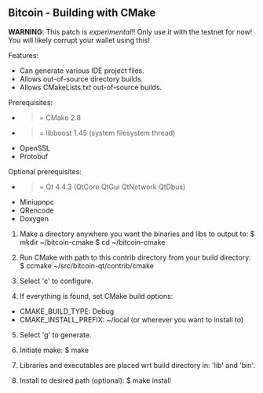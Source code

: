 Bitcoin - Building with CMake
-----------------------------

**WARNING**: This patch is _experimental_!!  Only use it with the testnet for now! You will likely corrupt your wallet using this!

Features:
  - Can generate various IDE project files.
  - Allows out-of-source directory builds.
  - Allows CMakeLists.txt out-of-source builds.

Prerequisites:
  - >= CMake 2.8
  - >= libboost 1.45 (system filesystem thread)
  - OpenSSL
  - Protobuf

Optional prerequisites:
  - >= Qt 4.4.3 (QtCore QtGui QtNetwork QtDbus)
  - Miniupnpc
  - QRencode
  - Doxygen

1. Make a directory anywhere you want the binaries and libs to output to:
    $ mkdir ~/bitcoin-cmake
    $ cd ~/bitcoin-cmake

2. Run CMake with path to this contrib directory from your build directory:
    $ ccmake ~/src/bitcoin-qt/contrib/cmake

3. Select 'c' to configure.

4. If everything is found, set CMake build options:
  - CMAKE_BUILD_TYPE: Debug
  - CMAKE_INSTALL_PREFIX: ~/local (or wherever you want to install to)

5. Select 'g' to generate.

6. Initiate make:
    $ make

7. Libraries and executables are placed wrt build directory in: 'lib' and 'bin'.

8. Install to desired path (optional):
    $ make install

